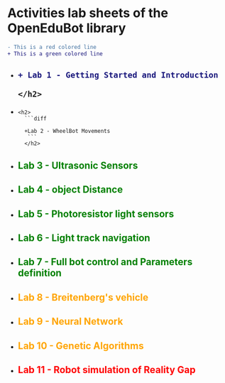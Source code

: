<!DOCTYPE html>
<html>
<head>
  </head>
  <body>
   
<h1>Activities lab sheets of the OpenEduBot library</h1>

    
```diff
- This is a red colored line
+ This is a green colored line
```
    
    
<ul> 
  <li>
    <h2>
      
```diff
+ Lab 1 - Getting Started and Introduction
```
    </h2>
  </li>
    <li>
      
    <h2>
      ```diff
      
      +Lab 2 - WheelBot Movements
       ```
      </h2>
     
  </li>
  <li>
    <h2 style="color:green">Lab 3 - Ultrasonic Sensors</h2> 
  </li>
    <li>
    <h2 style="color:green">Lab 4 - object Distance</h2>
  </li>
  <li>
    <h2 style="color:green">Lab 5 - Photoresistor light sensors</h2>
  </li>
  <li>
    <h2 style="color:green">Lab 6 - Light track navigation</h2>
  </li>  
  <li>
    <h2 style="color:green">Lab 7 - Full bot control and Parameters definition</h2>
  </li>
  <li>
    <h2 style="color:orange">Lab 8 - Breitenberg's vehicle</h2>
  </li>
  <li>
    <h2 style="color:orange">Lab 9 - Neural Network</h2>
  </li>
  <li>
    <h2 style="color:orange">Lab 10 - Genetic Algorithms</h2>
  </li>
  <li>
    <h2 style="color:red">Lab 11 - Robot simulation of Reality Gap</h2>
  </li>

</ul>
  </body>




